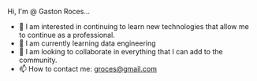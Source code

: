 Hi, I'm @ Gaston Roces...
- 👀 I am interested in continuing to learn new technologies that allow me to continue as a professional.
- 🌱 I am currently learning data engineering
- 💞️ I am looking to collaborate in everything that I can add to the community.
- 📫 How to contact me: groces@gmail.com
